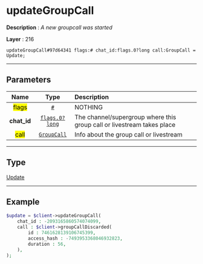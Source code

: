 # updateGroupCall

**Description** : *A new groupcall was started*

**Layer** : 216

```tl
updateGroupCall#97d64341 flags:# chat_id:flags.0?long call:GroupCall = Update;
```

---

## Parameters

| Name | Type | Description |
| :---: | :---: | :--- |
| <mark>flags</mark> | [`#`](type/#) | NOTHING |
| **chat_id** | [`flags.0?long`](type/long) | The channel/supergroup where this group call or livestream takes place |
| <mark>call</mark> | [`GroupCall`](type/GroupCall) | Info about the group call or livestream |

---

## Type

[Update](type/Update)

---

## Example

```php
$update = $client->updateGroupCall(
	chat_id : -2093165860574074099,
	call : $client->groupCallDiscarded(
		id : 7461628139106745399,
		access_hash : -7493953368046932823,
		duration : 56,
	),
);
```